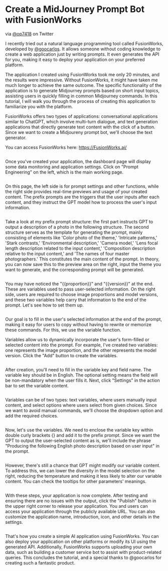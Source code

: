 # Create a MidJourney Prompt Bot with FusionWorks

via [@op7418](https://twitter.com/op7418) on Twitter

I recently tried out a natural language programming tool called FusionWorks, developed by [@goocarlos](https://twitter.com/goocarlos). It allows someone without coding knowledge to create a web application just by writing prompts. It even generates the API for you, making it easy to deploy your application on your preferred platform.

The application I created using FusionWorks took me only 20 minutes, and the results were impressive. Without FusionWorks, it might have taken me much longer to achieve the same outcome. The specific functionality of the application is to generate Midjourney prompts based on short input topics, assisting users in quickly filling in common Midjourney commands. In this tutorial, I will walk you through the process of creating this application to familiarize you with the platform.

FusionWorks offers two types of applications: conversational applications similar to ChatGPT, which involve multi-turn dialogue, and text generation applications that directly generate text content with the click of a button. Since we want to create a Midjoureny prompt bot, we'll choose the text generator.

You can access FusionWorks here: https://FusionWorks.ai/

<figure><img src="/en/.gitbook/assets/learn-more/create-app.png" alt=""><figcaption></figcaption></figure>

Once you've created your application, the dashboard page will display some data monitoring and application settings. Click on "Prompt Engineering" on the left, which is the main working page.

<figure><img src="/en/.gitbook/assets/learn-more/screenshot-20230802-114025.png" alt=""><figcaption></figcaption></figure>

On this page, the left side is for prompt settings and other functions, while the right side provides real-time previews and usage of your created content. The prefix prompts are the triggers that the user inputs after each content, and they instruct the GPT model how to process the user's input information.

<figure><img src="/en/.gitbook/assets/learn-more/WechatIMG38.jpg" alt=""><figcaption></figcaption></figure>

Take a look at my prefix prompt structure: the first part instructs GPT to output a description of a photo in the following structure. The second structure serves as the template for generating the prompt, mainly consisting of elements like 'Color photo of the theme,' 'Intricate patterns,' 'Stark contrasts,' 'Environmental description,' 'Camera model,' 'Lens focal length description related to the input content,' 'Composition description relative to the input content,' and 'The names of four master photographers.' This constitutes the main content of the prompt. In theory, you can now save this to the preview area on the right, input the theme you want to generate, and the corresponding prompt will be generated.

<figure><img src="/en/.gitbook/assets/learn-more/pre-prompt.png" alt=""><figcaption></figcaption></figure>

You may have noticed the "\{{proportion\}}" and "\{{version\}}" at the end. These are variables used to pass user-selected information. On the right side, users are required to choose image proportions and model versions, and these two variables help carry that information to the end of the prompt. Let's see how to set them up.

<figure><img src="/en/.gitbook/assets/learn-more/screenshot-20230802-145326.png" alt=""><figcaption></figcaption></figure>

Our goal is to fill in the user's selected information at the end of the prompt, making it easy for users to copy without having to rewrite or memorize these commands. For this, we use the variable function.

Variables allow us to dynamically incorporate the user's form-filled or selected content into the prompt. For example, I've created two variables: one represents the image proportion, and the other represents the model version. Click the "Add" button to create the variables.

<figure><img src="/en/.gitbook/assets/learn-more/WechatIMG157.jpg" alt=""><figcaption></figcaption></figure>

After creation, you'll need to fill in the variable key and field name. The variable key should be in English. The optional setting means the field will be non-mandatory when the user fills it. Next, click "Settings" in the action bar to set the variable content.

<figure><img src="/en/.gitbook/assets/learn-more/WechatIMG158.jpg" alt=""><figcaption></figcaption></figure>

Variables can be of two types: text variables, where users manually input content, and select options where users select from given choices. Since we want to avoid manual commands, we'll choose the dropdown option and add the required choices.

<figure><img src="/en/.gitbook/assets/learn-more/app-variables.png" alt=""><figcaption></figcaption></figure>

Now, let's use the variables. We need to enclose the variable key within double curly brackets {} and add it to the prefix prompt. Since we want the GPT to output the user-selected content as is, we'll include the phrase "Producing the following English photo description based on user input" in the prompt.

<figure><img src="/en/.gitbook/assets/learn-more/WechatIMG160.jpg" alt=""><figcaption></figcaption></figure>

However, there's still a chance that GPT might modify our variable content. To address this, we can lower the diversity in the model selection on the right, reducing the temperature and making it less likely to alter our variable content. You can check the tooltips for other parameters' meanings.

<figure><img src="/en/.gitbook/assets/learn-more/screenshot-20230802-141913.png" alt=""><figcaption></figcaption></figure>

With these steps, your application is now complete. After testing and ensuring there are no issues with the output, click the "Publish" button in the upper right corner to release your application. You and users can access your application through the publicly available URL. You can also customize the application name, introduction, icon, and other details in the settings.

<figure><img src="/en/.gitbook/assets/learn-more/screenshot-20230802-142407.png" alt=""><figcaption></figcaption></figure>

That's how you create a simple AI application using FusionWorks. You can also deploy your application on other platforms or modify its UI using the generated API. Additionally, FusionWorks supports uploading your own data, such as building a customer service bot to assist with product-related queries. This concludes the tutorial, and a special thanks to @goocarlos for creating such a fantastic product.

